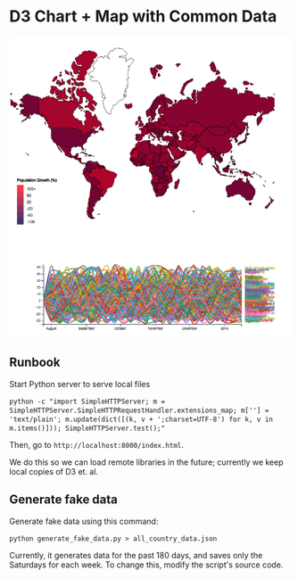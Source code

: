 # D3 Chart + Map with Common Data

![Example image](https://github.com/a34729t/d3-chartplusmap/blob/master/sample.png)

## Runbook

Start Python server to serve local files

	python -c "import SimpleHTTPServer; m = SimpleHTTPServer.SimpleHTTPRequestHandler.extensions_map; m[''] = 'text/plain'; m.update(dict([(k, v + ';charset=UTF-8') for k, v in m.items()])); SimpleHTTPServer.test();"

Then, go to `http://localhost:8000/index.html`.

We do this so we can load remote libraries in the future; currently we keep local copies of D3 et. al.

## Generate fake data

Generate fake data using this command:

	python generate_fake_data.py > all_country_data.json

Currently, it generates data for the past 180 days, and saves only the Saturdays for each week. To change this, modify the script's source code.
